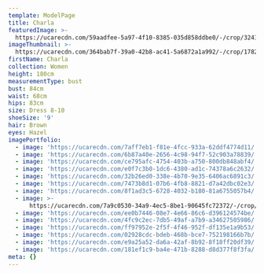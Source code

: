 ```yaml
---
template: ModelPage
title: Charla
featuredImage: >-
  https://ucarecdn.com/59aadfee-5a97-4f10-8385-035d858ddbe0/-/crop/3241x1408/0,284/-/preview/
imageThumbnail: >-
  https://ucarecdn.com/364bab7f-39a0-42b8-ac41-5a6872a1a992/-/crop/1782x2222/326,0/-/preview/
firstName: Charla
collection: Women
height: 180cm
measurementType: bust
bust: 84cm
waist: 68cm
hips: 83cm
size: Dress 8-10
shoeSize: '9'
hair: Brown
eyes: Hazel
imagePortfolio:
  - image: 'https://ucarecdn.com/7aff7eb1-f81e-4fcc-933a-62ddf4774d11/'
  - image: 'https://ucarecdn.com/6b87a40e-2656-4c98-94f7-52c903a78839/'
  - image: 'https://ucarecdn.com/ce795afc-4754-403b-a750-800db848abf4/'
  - image: 'https://ucarecdn.com/e0f7c3b0-1dc6-4380-ad1c-74378a6c2632/'
  - image: 'https://ucarecdn.com/32b26ed0-338e-4b70-9e35-6406ac6891c3/'
  - image: 'https://ucarecdn.com/7473b8d1-07b6-4fb8-8821-d7a42dbc02e3/'
  - image: 'https://ucarecdn.com/8f1ad3c5-6728-4032-b180-81a6755057b4/'
  - image: >-
      https://ucarecdn.com/7a9c0530-34a9-4ec5-8be1-90645fc72372/-/crop/2162x3052/0,0/-/preview/
  - image: 'https://ucarecdn.com/ee0b7446-08e7-4e66-86c6-d396124574be/'
  - image: 'https://ucarecdn.com/4fc9c2ec-7db5-49af-a7b9-a34627505986/'
  - image: 'https://ucarecdn.com/ff97952e-2f5f-4f46-952f-df135e1a9b53/'
  - image: 'https://ucarecdn.com/02928cdc-bdeb-468b-bce7-752198166b7b/'
  - image: 'https://ucarecdn.com/e9a25a52-da6a-42af-8b92-8f18ff20df39/'
  - image: 'https://ucarecdn.com/181ef1c9-ba4e-471b-8288-d8d377f8f3fa/'
meta: {}
---
```


